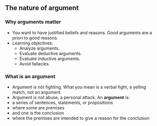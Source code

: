 ## The nature of argument
### Why arguments matter
- You want to have justified beliefs and reasons. Good arguments are a priori to good reasons.
- Learning objectives:
	* Analyze arguments.
	* Evaluate deductive arguments.
	* Evaluate inductive arguments.
	* Avoid fallacies.
### What is an argument
- Argument is not fighting. What you mean is a verbal fight, a yelling match, not an argument.
- Argument is not abuse, a personal attack.
An **argument** is:
- a series of sentences, statements, or propositions
- where some are premises
- and one is the conclusion
- where the premises are intended to give a reason for the conclusion

